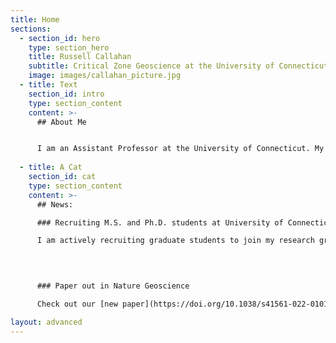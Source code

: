 ```yaml
---
title: Home
sections:
  - section_id: hero
    type: section_hero
    title: Russell Callahan
    subtitle: Critical Zone Geoscience at the University of Connecticut
    image: images/callahan_picture.jpg
  - title: Text
    section_id: intro
    type: section_content
    content: >-
      ## About Me


      I am an Assistant Professor at the University of Connecticut. My research focuses on understanding how subsurface weathering influences ecological, geomorphic, and hydrologic processes. I completed a Ph.D. and Postdoc at the University of Wyoming where I worked on a variety of projects related to subsurface weathering. I still actively work with the [Bedrock Critical Zone Network](https://criticalzone.org/bedrock) on projects stemming from my time as a graduate student and postdoc. I also comleted a one year postdoc with the [Watershed Hydrology Lab](http://mzimmer.weebly.com/) at University of California, Santa Cruz working on connections between subsurface weathering and hydrologic partitioning. For more information on my research check out my publications or reach out to me at [russell.callahan@uconn.edu](rucseell.callahan@uconn.edu) with any questions.
      
  - title: A Cat
    section_id: cat
    type: section_content
    content: >-
      ## News:

      ### Recruiting M.S. and Ph.D. students at University of Connecticut

      I am actively recruiting graduate students to join my research group at the University of Connecticut. For more information see details [here](https://github.com/rp-callahan/rp-callahan.github.io/blob/master/grad_recruting_9_17_23.pdf).

      

      
      ### Paper out in Nature Geoscience

      Check out our [new paper](https://doi.org/10.1038/s41561-022-01012-2) titled **Forest vulnerability to drought  controlled by bedrock composition** now out in *Nature Geoscience*. 

layout: advanced
---
```


